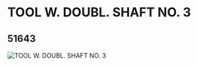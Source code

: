 # TOOL W. DOUBL. SHAFT NO. 3
## 51643
![TOOL W. DOUBL. SHAFT NO. 3](https://lc-www-live-s.legocdn.com/media/bricks/5/2/4275514.jpg)